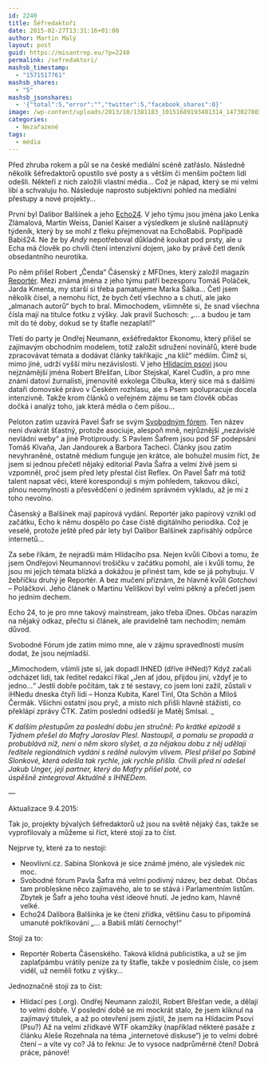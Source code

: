 ```yaml
---
id: 2240
title: Šéfredaktoři
date: 2015-02-27T13:31:16+01:00
author: Martin Malý
layout: post
guid: https://misantrop.eu/?p=2240
permalink: /sefredaktori/
mashsb_timestamp:
  - "1571517761"
mashsb_shares:
  - "5"
mashsb_jsonshares:
  - '{"total":5,"error":"","twitter":5,"facebook_shares":0}'
image: /wp-content/uploads/2013/10/1381183_10151689193401314_1473027803_n.jpg
categories:
  - Nezařazené
tags:
  - média
---
```

Před zhruba rokem a půl se na české mediální scéně zatřáslo. Následně několik šéfredaktorů opustilo své posty a s větším či menším počtem lidí odešli. Někteří z nich založili vlastní média&#8230; Což je nápad, který se mi velmi líbí a schvaluju ho. Následuje naprosto subjektivní pohled na mediální přestupy a nové projekty&#8230;

<!--more-->

První byl Dalibor Balšínek a jeho [Echo24](https://echo24.cz/). V jeho týmu jsou jména jako Lenka Zlámalová, Martin Weiss, Daniel Kaiser a výsledkem je slušně našlápnutý týdeník, který by se mohl z fleku přejmenovat na EchoBabiš. Popřípadě Babiš24. Ne že by _Andy_ nepotřeboval důkladně koukat pod prsty, ale u Echa má člověk po chvíli čtení intenzivní dojem, jako by právě četl deník obsedantního neurotika.

Po něm přišel Robert &#8222;Čenda&#8220; Čásenský z MFDnes, který založil magazín [Reportér](https://reportermagazin.cz/). Mezi známá jména z jeho týmu patří bezesporu Tomáš Poláček, Jarda Kmenta, my starší si třeba pamatujeme Marka Šálka&#8230; Četl jsem několik čísel, a nemohu říct, že bych četl všechno a s chutí, ale jako &#8222;almanach autorů&#8220; bych to bral. Mimochodem, všimněte si, že snad všechna čísla mají na titulce fotku z výšky. Jak pravil Suchosch: &#8222;&#8230; a budou je tam mít do té doby, dokud se ty štafle nezaplatí!&#8220;

Třetí do party je Ondřej Neumann, exšéfredaktor Ekonomu, který přišel se zajímavým obchodním modelem, totiž založit sdružení novinářů, které bude zpracovávat témata a dodávat články takříkajíc &#8222;na klíč&#8220; médiím. Čímž si, mimo jiné, udrží vyšší míru nezávislosti. V jeho [Hlídacím psovi](https://hlidacipes.org/) jsou nejznámější jména Robert Břešťan, Libor Stejskal, Karel Cudlín, a pro mne známí datoví žurnalisti, jmenovitě exkolega Cibulka, který sice má s dalšími dataři domovské právo v Českém rozhlasu, ale s Psem spolupracuje docela intenzivně. Takže krom článků o veřejném zájmu se tam člověk občas dočká i analýz toho, jak která média o čem píšou&#8230;

Peloton zatím uzavírá Pavel Šafr se svým [Svobodným fórem](https://svobodneforum.cz/). Ten název není dvakrát šťastný, protože asociuje, alespoň mně, nejrůznější &#8222;nezávislé nevládní weby&#8220; a jiné Protiproudy. S Pavlem Šafrem jsou pod SF podepsáni Tomáš Klvaňa, Jan Jandourek a Barbora Tachecí. Články jsou zatím nevyhraněné, ostatně médium funguje jen krátce, ale bohužel musím říct, že jsem si jednou přečetl nějaký editorial Pavla Šafra a velmi živě jsem si vzpomněl, proč jsem před lety přestal číst Reflex. On Pavel Šafr má totiž talent napsat věci, které korespondují s mým pohledem, takovou dikcí, plnou neomylnosti a přesvědčení o jediném správném výkladu, až je mi z toho nevolno.

Čásenský a Balšínek mají papírová vydání. Reportér jako papírový vznikl od začátku, Echo k němu dospělo po čase čistě digitálního periodika. Což je veselé, protože ještě před pár lety byl Dalibor Balšínek zapřísáhlý odpůrce internetů&#8230;

Za sebe říkám, že nejradši mám Hlídacího psa. Nejen kvůli Cíbovi a tomu, že jsem Ondřejovi Neumannovi trošičku v začátku pomohl, ale i kvůli tomu, že jsou mi jejich témata blízká a dokážou je přinést tam, kde se já pohybuju. V žebříčku druhý je Reportér. A bez mučení přiznám, že hlavně kvůli _Gotchovi &#8211;_ Poláčkovi. Jeho článek o Martinu Velíškovi byl velmi pěkný a přečetl jsem ho jedním dechem.

Echo 24, to je pro mne takový mainstream, jako třeba iDnes. Občas narazím na nějaký odkaz, přečtu si článek, ale pravidelně tam nechodím; nemám důvod.

Svobodné Fórum jde zatím mimo mne, ale v zájmu spravedlnosti musím dodat, že jsou nejmladší.

_Mimochodem, všimli jste si, jak dopadl IHNED (dříve iHNed)? Když začali odcházet lidi, tak ředitel redakcí říkal &#8222;Jen ať jdou, přijdou jiní, vždyť je to jedno&#8230;&#8220; Jestli dobře počítám, tak z té sestavy, co jsem loni zažil, zůstali v iHNedu dneska čtyři lidi &#8211; Honza Kubita, Karel Tinl, Ota Schön a Miloš Čermák. Všichni ostatní jsou pryč, a místo nich přišli hlavně stážisti, co překlápí zprávy ČTK. Zatím poslední odšedší je Matěj Smlsal. _

_K dalším přestupům za poslední dobu jen stručně: Po krátké epizodě s Týdnem přešel do Mafry Jaroslav Plesl. Nastoupil, a pomalu se propadá a probublává níž, není o něm skoro slyšet, a za nějakou dobu z něj udělají ředitele regionálních vydání s reálně nulovým vlivem. Plesl přišel po Sabině Slonkové, která odešla tak rychle, jak rychle přišla. Chvíli před ní odešel Jakub Unger, její partner, který do Mafry přišel poté, co úspěšně zintegroval Aktuálně s IHNEDem._

&#8212;

Aktualizace 9.4.2015:

Tak jo, projekty bývalých šéfredaktorů už jsou na světě nějaký čas, takže se vyprofilovaly a můžeme si říct, které stojí za to číst.

Nejprve ty, které za to nestojí:

  * Neovlivní.cz. Sabina Slonková je sice známé jméno, ale výsledek nic moc.
  * Svobodné fórum Pavla Šafra má velmi podivný název, bez debat. Občas tam probleskne něco zajímavého, ale to se stává i Parlamentním listům. Zbytek je Šafr a jeho touha vést ideové hnutí. Je jedno kam, hlavně velké.
  * <span class="text_exposed_show">Echo24 Dalibora Balšínka je ke čtení zřídka, většinu času to připomíná umanuté pokřikování &#8222;&#8230; a Babiš mlátí černochy!&#8220;</span>

Stojí za to:

  * Reportér Roberta Čásenského. Taková klidná publicistika, a už se jim zaplaťpámbu vrátily peníze za ty štafle, takže v posledním čísle, co jsem viděl, už neměli fotku z výšky&#8230;

Jednoznačně stojí za to číst:

  * Hlídací pes (.org). Ondřej Neumann založil, Robert Břešťan vede, a dělají to velmi dobře. V poslední době se mi mockrát stalo, že jsem kliknul na zajímavý titulek, a až po otevření jsem zjistil, že jsem na Hlídacím Psovi (Psu?) Až na velmi zřídkavé WTF okamžiky (například některé pasáže z článku Aleše Rozehnala na téma &#8222;internetové diskuse&#8220;) je to velmi dobré čtení &#8211; a víte vy co? Já to řeknu: Je to vysoce nadprůměrné čtení! Dobrá práce, pánové!